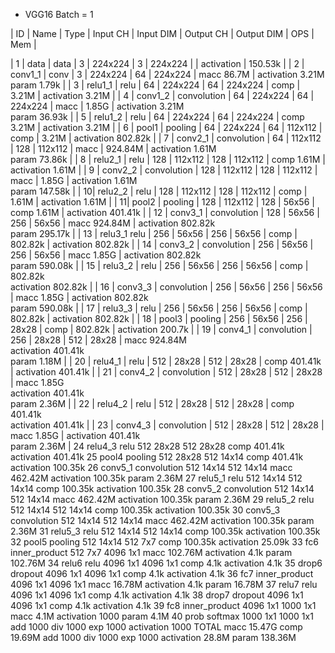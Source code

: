 * VGG16 Batch = 1

| ID | Name | Type | Input CH | Input DIM | Output CH | Output DIM | OPS | Mem |

| 1	| data	| data		| 3	| 224x224	| 3	| 224x224		| | activation | 	150.53k | 
| 2	| conv1_1	| conv | 		3	| 224x224	| 64	| 224x224	| macc	86.7M | activation	3.21M<br>param	1.79k | 
| 3	| relu1_1	| relu		| 64	| 224x224	| 64	| 224x224	| comp	| 3.21M | activation	3.21M | 
| 4	| conv1_2	| convolution	| 	64	| 224x224	| 64	| 224x224	| macc	| 1.85G | activation	3.21M<br>param	36.93k | 
| 5	| relu1_2	| relu | 64	| 224x224	| 64	| 224x224	| comp	3.21M | 	activation	3.21M | 
| 6	| pool1	| pooling	| 	64	| 224x224	| 64	| 112x112	| comp	| 3.21M | activation	802.82k | 
| 7	| conv2_1	| convolution	| 	64	| 112x112	| 128	| 112x112 | macc	| 924.84M | activation	1.61M<br>param	73.86k | 
| 8	| relu2_1	| relu		| 128	| 112x112	| 128	| 112x112	| comp	1.61M | 	activation	1.61M | 
| 9	| conv2_2	| convolution	| 	128	| 112x112	| 128	| 112x112	| macc	| 1.85G | activation	1.61M<br>param	147.58k | 
| 10| relu2_2	| relu	| 	128	| 112x112	| 128	| 112x112	| comp	| 1.61M	| activation	1.61M | 
| 11| 	pool2	| pooling	| 	128	| 112x112	| 128	| 56x56	| comp	1.61M | activation	401.41k | 
| 12	| conv3_1	| convolution	| 128	| 56x56	| 256	| 56x56	| macc	924.84M | activation	802.82k<br>param	295.17k | 
| 13	| relu3_1	relu	| 	256	| 56x56	| 256	| 56x56	| comp	| 802.82k | activation	802.82k | 
| 14	| conv3_2	| convolution	| 256	| 56x56	| 256	| 56x56	| macc	1.85G | activation	802.82k<br>param	590.08k | 
| 15	| relu3_2	| relu | 256	| 56x56	| 256	| 56x56	| comp	| 802.82k<br>activation	802.82k | 
| 16	| conv3_3	| convolution		| 256	| 56x56	| 256	| 56x56	| macc	1.85G | activation	802.82k<br>param	590.08k | 
| 17	| relu3_3	| relu		| 256	| 56x56	| 256	| 56x56	| comp	| 802.82k | activation	802.82k | 
| 18	| pool3	| pooling		| 256	| 56x56	| 256	| 28x28	| comp	| 802.82k | activation	200.7k | 
| 19	| conv4_1	| convolution		| 256	| 28x28	| 512	| 28x28	| macc	924.84M<br>activation	401.41k<br>param	1.18M | 
| 20	| relu4_1	| relu		| 512	| 28x28	| 512	| 28x28	| comp	401.41k | activation	401.41k | 
| 21	| conv4_2	| convolution	| 	512	| 28x28	| 512	| 28x28	| macc	1.85G<br>activation	401.41k<br>param	2.36M | 
| 22	| relu4_2	| relu	| 	512	| 28x28	| 512	| 28x28	| comp	401.41k<br>activation	401.41k | 
| 23	| conv4_3	| convolution	| 	512	| 28x28	| 512	| 28x28	| macc	1.85G | activation	401.41k<br>param	2.36M | 
24	relu4_3	relu		512	28x28	512	28x28	comp	401.41k
	activation	401.41k
25	pool4	pooling		512	28x28	512	14x14	comp	401.41k
	activation	100.35k
26	conv5_1	convolution		512	14x14	512	14x14	macc	462.42M
	activation	100.35k
param	2.36M
27	relu5_1	relu		512	14x14	512	14x14	comp	100.35k
	activation	100.35k
28	conv5_2	convolution		512	14x14	512	14x14	macc	462.42M
	activation	100.35k
param	2.36M
29	relu5_2	relu		512	14x14	512	14x14	comp	100.35k
	activation	100.35k
30	conv5_3	convolution		512	14x14	512	14x14	macc	462.42M
	activation	100.35k
param	2.36M
31	relu5_3	relu		512	14x14	512	14x14	comp	100.35k
	activation	100.35k
32	pool5	pooling		512	14x14	512	7x7	comp	100.35k
	activation	25.09k
33	fc6	inner_product		512	7x7	4096	1x1	macc	102.76M
	activation	4.1k
param	102.76M
34	relu6	relu		4096	1x1	4096	1x1	comp	4.1k
	activation	4.1k
35	drop6	dropout		4096	1x1	4096	1x1	comp	4.1k
	activation	4.1k
36	fc7	inner_product		4096	1x1	4096	1x1	macc	16.78M
	activation	4.1k
param	16.78M
37	relu7	relu		4096	1x1	4096	1x1	comp	4.1k
	activation	4.1k
38	drop7	dropout		4096	1x1	4096	1x1	comp	4.1k
	activation	4.1k
39	fc8	inner_product		4096	1x1	1000	1x1	macc	4.1M
	activation	1000
param	4.1M
40	prob	softmax		1000	1x1	1000	1x1	add	1000
div	1000
exp	1000
	activation	1000
	TOTAL							macc	15.47G
comp	19.69M
add	1000
div	1000
exp	1000
	activation	28.8M
param	138.36M
